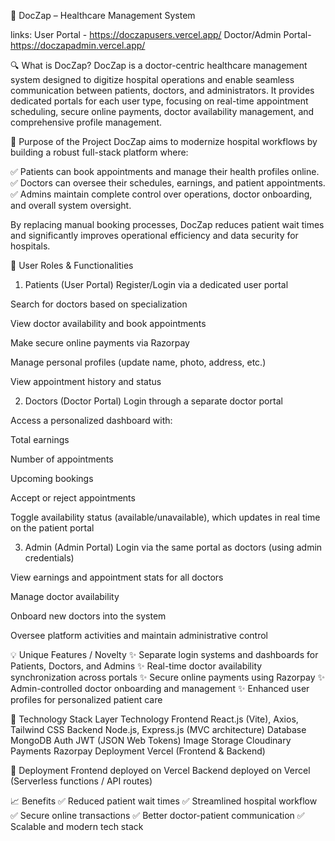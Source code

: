 🏥 DocZap – Healthcare Management System


links:
User Portal        - https://doczapusers.vercel.app/
Doctor/Admin Portal- https://doczapadmin.vercel.app/


🔍 What is DocZap?
DocZap is a doctor-centric healthcare management system designed to digitize hospital operations and enable seamless communication between patients, doctors, and administrators. It provides dedicated portals for each user type, focusing on real-time appointment scheduling, secure online payments, doctor availability management, and comprehensive profile management.

🎯 Purpose of the Project
DocZap aims to modernize hospital workflows by building a robust full-stack platform where:

✅ Patients can book appointments and manage their health profiles online.
✅ Doctors can oversee their schedules, earnings, and patient appointments.
✅ Admins maintain complete control over operations, doctor onboarding, and overall system oversight.




By replacing manual booking processes, DocZap reduces patient wait times and significantly improves operational efficiency and data security for hospitals.

👥 User Roles & Functionalities


1. Patients (User Portal)
Register/Login via a dedicated user portal

Search for doctors based on specialization

View doctor availability and book appointments

Make secure online payments via Razorpay

Manage personal profiles (update name, photo, address, etc.)

View appointment history and status



2. Doctors (Doctor Portal)
Login through a separate doctor portal

Access a personalized dashboard with:

Total earnings

Number of appointments

Upcoming bookings

Accept or reject appointments

Toggle availability status (available/unavailable), which updates in real time on the patient portal



3. Admin (Admin Portal)
Login via the same portal as doctors (using admin credentials)

View earnings and appointment stats for all doctors

Manage doctor availability

Onboard new doctors into the system



Oversee platform activities and maintain administrative control

💡 Unique Features / Novelty
✨ Separate login systems and dashboards for Patients, Doctors, and Admins
✨ Real-time doctor availability synchronization across portals
✨ Secure online payments using Razorpay
✨ Admin-controlled doctor onboarding and management
✨ Enhanced user profiles for personalized patient care



🧰 Technology Stack
Layer	Technology
Frontend	React.js (Vite), Axios, Tailwind CSS
Backend	Node.js, Express.js (MVC architecture)
Database	MongoDB
Auth	JWT (JSON Web Tokens)
Image Storage	Cloudinary
Payments	Razorpay
Deployment	Vercel (Frontend & Backend)

🚀 Deployment
Frontend deployed on Vercel
Backend deployed on Vercel (Serverless functions / API routes)

📈 Benefits
✅ Reduced patient wait times
✅ Streamlined hospital workflow
✅ Secure online transactions
✅ Better doctor-patient communication
✅ Scalable and modern tech stack

